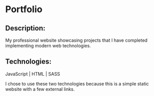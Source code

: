 # Portfolio <br />

## Description:
    
  My professional website showcasing projects that I have completed implementing modern web technologies.

## Technologies:

  JavaScript | HTML | SASS <br />
  
  I chose to use these two technologies because this is a simple static website with a few external links. 